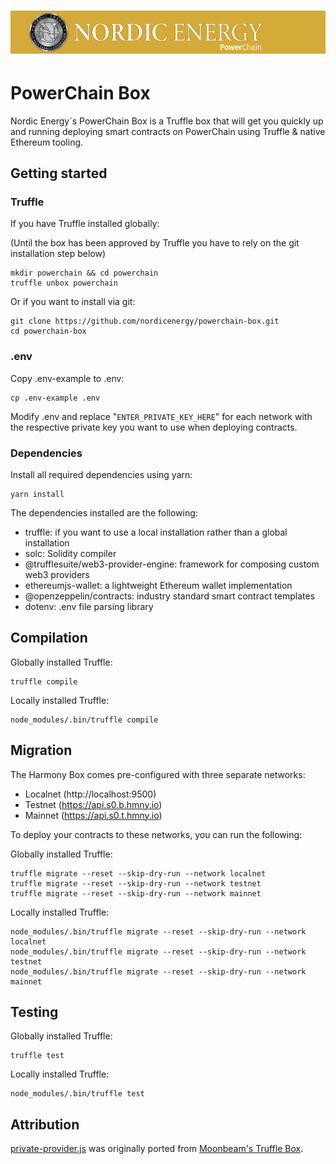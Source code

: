 # ![PowerChain](box-img-sm.png)

# PowerChain Box

Nordic Energy´s PowerChain Box is a Truffle box that will get you quickly up and running deploying smart contracts on PowerChain using Truffle & native Ethereum tooling.

## Getting started

### Truffle

If you have Truffle installed globally:

(Until the box has been approved by Truffle you have to rely on the git installation step below)

```
mkdir powerchain && cd powerchain
truffle unbox powerchain
```

Or if you want to install via git:

```
git clone https://github.com/nordicenergy/powerchain-box.git
cd powerchain-box
```

### .env

Copy .env-example to .env:

```
cp .env-example .env
```

Modify .env and replace "`ENTER_PRIVATE_KEY_HERE`" for each network with the respective private key you want to use when deploying contracts.

### Dependencies

Install all required dependencies using yarn:

```
yarn install
```

The dependencies installed are the following:

- truffle: if you want to use a local installation rather than a global installation
- solc: Solidity compiler
- @trufflesuite/web3-provider-engine: framework for composing custom web3 providers
- ethereumjs-wallet: a lightweight Ethereum wallet implementation
- @openzeppelin/contracts: industry standard smart contract templates
- dotenv: .env file parsing library

## Compilation

Globally installed Truffle:
```
truffle compile
```

Locally installed Truffle:
```
node_modules/.bin/truffle compile
```

## Migration

The Harmony Box comes pre-configured with three separate networks:

- Localnet (http://localhost:9500)
- Testnet (https://api.s0.b.hmny.io)
- Mainnet (https://api.s0.t.hmny.io)

To deploy your contracts to these networks, you can run the following:

Globally installed Truffle:
```
truffle migrate --reset --skip-dry-run --network localnet
truffle migrate --reset --skip-dry-run --network testnet
truffle migrate --reset --skip-dry-run --network mainnet
```

Locally installed Truffle:
```
node_modules/.bin/truffle migrate --reset --skip-dry-run --network localnet
node_modules/.bin/truffle migrate --reset --skip-dry-run --network testnet
node_modules/.bin/truffle migrate --reset --skip-dry-run --network mainnet
```

## Testing

Globally installed Truffle:
```
truffle test
```

Locally installed Truffle:
```
node_modules/.bin/truffle test
```

## Attribution

[private-provider.js](private-provider.js) was originally ported from [Moonbeam's Truffle Box](https://github.com/PureStake/moonbeam-truffle-box/blob/db2f86516c1063b6bf56050e950b7ad67b500fe5/private-provider.js).
